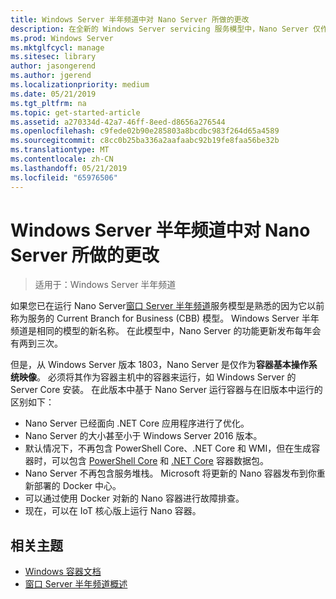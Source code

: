 ```yaml
---
title: Windows Server 半年频道中对 Nano Server 所做的更改
description: 在全新的 Windows Server servicing 服务模型中，Nano Server 仅作为容器操作系统，且某个功能经过了修改。
ms.prod: Windows Server
ms.mktglfcycl: manage
ms.sitesec: library
author: jasongerend
ms.author: jgerend
ms.localizationpriority: medium
ms.date: 05/21/2019
ms.tgt_pltfrm: na
ms.topic: get-started-article
ms.assetid: a270334d-42a7-46ff-8eed-d8656a276544
ms.openlocfilehash: c9fede02b90e285803a8bcdbc983f264d65a4589
ms.sourcegitcommit: c8cc0b25ba336a2aafaabc92b19fe8faa56be32b
ms.translationtype: MT
ms.contentlocale: zh-CN
ms.lasthandoff: 05/21/2019
ms.locfileid: "65976506"
---
```

# <a name="changes-to-nano-server-in-windows-server-semi-annual-channel"></a>Windows Server 半年频道中对 Nano Server 所做的更改

>适用于：Windows Server 半年频道

如果您已在运行 Nano Server[窗口 Server 半年频道](..\get-started-19\servicing-channels-19.md)服务模型是熟悉的因为它以前称为服务的 Current Branch for Business (CBB) 模型。 Windows Server 半年频道是相同的模型的新名称。 在此模型中，Nano Server 的功能更新发布每年会有两到三次。

但是，从 Windows Server 版本 1803，Nano Server 是仅作为**容器基本操作系统映像**。 必须将其作为容器主机中的容器来运行，如 Windows Server 的 Server Core 安装。 在此版本中基于 Nano Server 运行容器与在旧版本中运行的区别如下：

- Nano Server 已经面向 .NET Core 应用程序进行了优化。
- Nano Server 的大小甚至小于 Windows Server 2016 版本。
- 默认情况下，不再包含 PowerShell Core、.NET Core 和 WMI，但在生成容器时，可以包含 [PowerShell Core](https://hub.docker.com/r/microsoft/powershell/) 和 [.NET Core](https://hub.docker.com/r/microsoft/dotnet/) 容器数据包。
- Nano Server 不再包含服务堆栈。 Microsoft 将更新的 Nano 容器发布到你重新部署的 Docker 中心。
- 可以通过使用 Docker 对新的 Nano 容器进行故障排查。
- 现在，可以在 IoT 核心版上运行 Nano 容器。

## <a name="related-topics"></a>相关主题

- [Windows 容器文档](http://aka.ms/windowscontainers)
- [窗口 Server 半年频道概述](..\get-started-19\servicing-channels-19.md)
